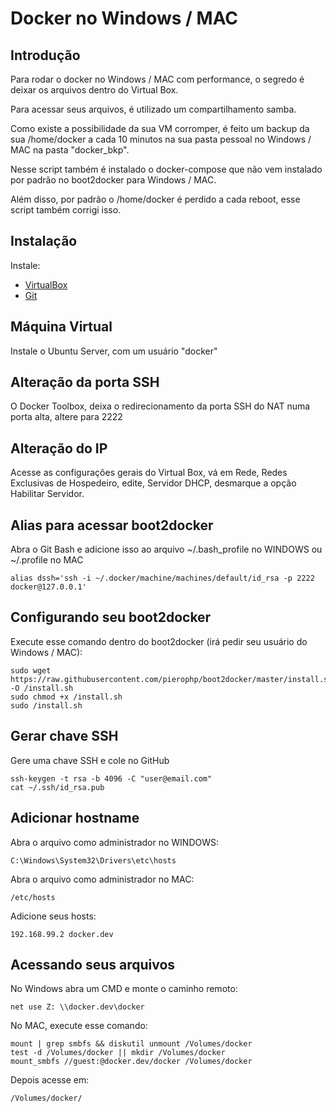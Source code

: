 # Docker no Windows / MAC

## Introdução
Para rodar o docker no Windows / MAC com performance, o segredo é deixar os arquivos dentro do Virtual Box.

Para acessar seus arquivos, é utilizado um compartilhamento samba.

Como existe a possibilidade da sua VM corromper, é feito um backup da sua /home/docker a cada 10 minutos na sua pasta pessoal no Windows / MAC na pasta "docker_bkp".

Nesse script também é instalado o docker-compose que não vem instalado por padrão no boot2docker para Windows / MAC.

Além disso, por padrão o /home/docker é perdido a cada reboot, esse script também corrigi isso.

## Instalação

Instale:
- <a href="https://www.virtualbox.org/" target="_blank">VirtualBox</a>
- <a href="https://git-scm.com/" target="_blank">Git</a>

## Máquina Virtual
Instale o Ubuntu Server, com um usuário "docker"

## Alteração da porta SSH
O Docker Toolbox, deixa o redirecionamento da porta SSH do NAT numa porta alta, altere para 2222

## Alteração do IP
Acesse as configurações gerais do Virtual Box, vá em Rede, Redes Exclusivas de Hospedeiro, edite, Servidor DHCP, desmarque a opção Habilitar Servidor.

## Alias para acessar boot2docker

Abra o Git Bash e adicione isso ao arquivo ~/.bash_profile no WINDOWS ou ~/.profile no MAC

```
alias dssh='ssh -i ~/.docker/machine/machines/default/id_rsa -p 2222 docker@127.0.0.1'
```

## Configurando seu boot2docker
Execute esse comando dentro do boot2docker (irá pedir seu usuário do Windows / MAC):
```
sudo wget https://raw.githubusercontent.com/pierophp/boot2docker/master/install.sh -O /install.sh
sudo chmod +x /install.sh
sudo /install.sh
```

## Gerar chave SSH
Gere uma chave SSH e cole no GitHub
```
ssh-keygen -t rsa -b 4096 -C "user@email.com"
cat ~/.ssh/id_rsa.pub
```

## Adicionar hostname

Abra o arquivo como administrador no WINDOWS:
```
C:\Windows\System32\Drivers\etc\hosts
```

Abra o arquivo como administrador no MAC:
```
/etc/hosts
```

Adicione seus hosts:
```
192.168.99.2 docker.dev
```
## Acessando seus arquivos

No Windows abra um CMD e monte o caminho remoto:
```
net use Z: \\docker.dev\docker
```
No MAC, execute esse comando:
```
mount | grep smbfs && diskutil unmount /Volumes/docker
test -d /Volumes/docker || mkdir /Volumes/docker
mount_smbfs //guest:@docker.dev/docker /Volumes/docker
```

Depois acesse em:
```
/Volumes/docker/
```
